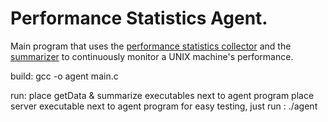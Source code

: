 # Performance Statistics Agent. 

Main program that uses the <a href="https://github.com/iNaDeX/computer-performance-collector/">performance statistics collector</a> and the <a href="https://github.com/iNaDeX/computer-performance-summarizer/">summarizer</a> to continuously monitor a UNIX machine's performance.

build: 
gcc -o agent main.c

run:
place getData & summarize executables next to agent program
place server executable next to agent program
for easy testing, just run :
./agent
